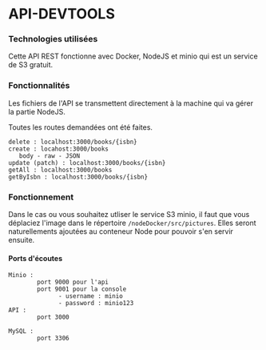 # API-DEVTOOLS

### Technologies utilisées

Cette API REST fonctionne avec Docker, NodeJS et minio qui est un service de S3 gratuit.

### Fonctionnalités

Les fichiers de l'API se transmettent directement à la machine qui va gérer la partie NodeJS.

Toutes les routes demandées ont été faites.

```
delete : localhost:3000/books/{isbn}
create : locahost:3000/books
   body - raw - JSON
update (patch) : localhost:3000/books/{isbn}
getAll : localhost:3000/books
getByIsbn : localhost:3000/books/{isbn}
```

### Fonctionnement

Dans le cas ou vous souhaitez utliser le service S3 minio, il faut que vous déplaciez l'image dans le répertoire ``/nodeDocker/src/pictures``.
Elles seront naturellements ajoutées au conteneur Node pour pouvoir s'en servir ensuite.

#### Ports d'écoutes

```
Minio : 
        port 9000 pour l'api
        port 9001 pour la console
              - username : minio
              - password : minio123
API :
        port 3000

MySQL :
        port 3306
```
